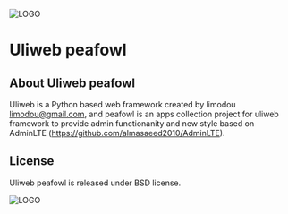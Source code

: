 ![LOGO](https://raw.github.com/longwosion/uliweb-peafowl/master/logos/uliweb-peafowl.png)

Uliweb peafowl
==============

About Uliweb peafowl
--------------------
Uliweb is a Python based web framework created by limodou <limodou@gmail.com>, 
and peafowl is an apps collection project for uliweb framework to provide 
admin functionanity and new style based on AdminLTE (https://github.com/almasaeed2010/AdminLTE).

License
------------
Uliweb peafowl is released under BSD license.

![LOGO](https://raw.github.com/limodou/uliweb/master/logos/uliweb_logo_small.png)



